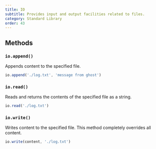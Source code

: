 ```yaml
---
title: IO
subtitle: Provides input and output facilities related to files.
category: Standard Library
order: 43
---
```


## Methods

### `io.append()`
Appends content to the specified file.

```typescript
io.append('./log.txt', 'message from ghost')
```

### `io.read()`
Reads and returns the contents of the specified file as a string.

```typescript
io.read('./log.txt')
```

### `io.write()`
Writes content to the specified file. This method completely overrides all content.

```typescript
io.write(content, './log.txt')
```